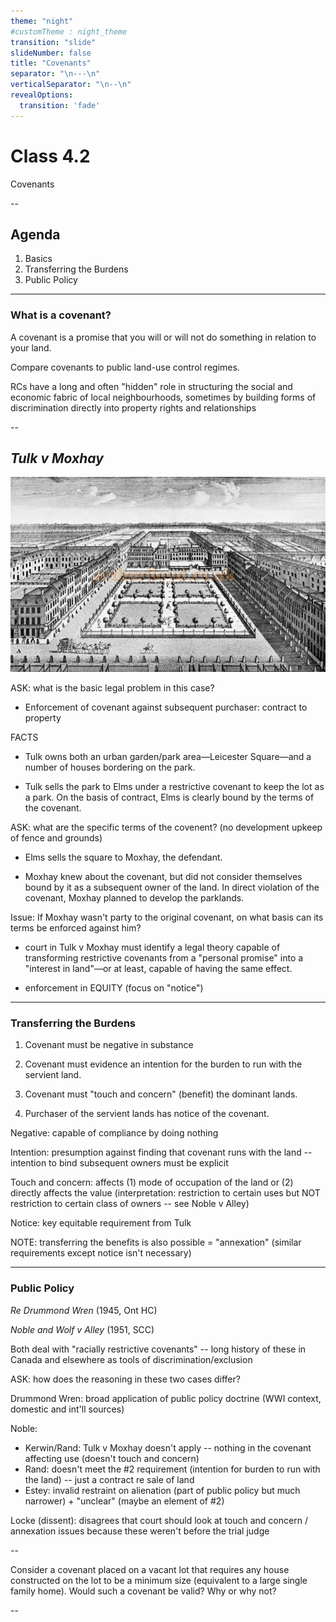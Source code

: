 ```yaml
---
theme: "night"
#customTheme : night_theme
transition: "slide"
slideNumber: false
title: "Covenants"
separator: "\n---\n"
verticalSeparator: "\n--\n"
revealOptions:
  transition: 'fade'
---
```


# Class 4.2

Covenants

--

## Agenda

1. Basics
2. Transferring the Burdens
3. Public Policy

---

### What is a covenant? 

A covenant is a promise that you will or will not do something in relation to your land.

<aside class="notes">

Compare covenants to public land-use control regimes. 

RCs have a long and often "hidden" role in structuring the social and economic fabric of local neighbourhoods, sometimes by building forms of discrimination directly into property rights and relationships

</aside>

--

## *Tulk v Moxhay*

![](square.jpg)

<aside class="notes">

ASK: what is the basic legal problem in this case? 

- Enforcement of covenant against subsequent purchaser: contract to property

FACTS

- Tulk owns both an urban garden/park area—Leicester Square—and a number of houses bordering on the park. 

- Tulk sells the park to Elms under a restrictive covenant to keep the lot as a park. On the basis of contract, Elms is clearly bound by the terms of the covenant.

ASK: what are the specific terms of the covenent? (no development upkeep of fence and grounds) 

- Elms sells the square to Moxhay, the defendant. 

- Moxhay knew about the covenant, but did not consider themselves bound by it as a subsequent owner of the land. In direct violation of the covenant, Moxhay planned to develop the parklands. 

Issue: If Moxhay wasn't party to the original covenant, on what basis can its terms be enforced against him? 
 
- court in Tulk v Moxhay must identify a legal theory capable of transforming restrictive covenants from a "personal promise" into a "interest in land"—or at least, capable of having the same effect. 

- enforcement in EQUITY (focus on "notice") 

</aside>

---

### Transferring the Burdens 

1. Covenant must be negative in substance

2. Covenant must evidence an intention for the burden to run with the servient land.

3. Covenant must "touch and concern" (benefit) the dominant lands.

4. Purchaser of the servient lands has notice of the covenant. 

<aside class="notes">

Negative: capable of compliance by doing nothing

Intention: presumption against finding that covenant runs with the land -- intention to bind subsequent owners must be explicit

Touch and concern: affects (1) mode of occupation of the land or (2) directly affects the value (interpretation: restriction to certain uses but NOT restriction to certain class of owners -- see Noble v Alley) 

Notice: key equitable requirement from Tulk

NOTE: transferring the benefits is also possible = "annexation" (similar requirements except notice isn't necessary) 

</aside>

---

### Public Policy

*Re Drummond Wren* (1945, Ont HC)

*Noble and Wolf v Alley* (1951, SCC)

<aside class="notes">

Both deal with "racially restrictive covenants" -- long history of these in Canada and elsewhere as tools of discrimination/exclusion

ASK: how does the reasoning in these two cases differ? 

Drummond Wren: broad application of public policy doctrine (WWI context, domestic and int'll sources)

Noble:

- Kerwin/Rand: Tulk v Moxhay doesn't apply -- nothing in the covenant affecting use (doesn't touch and concern)
- Rand:  doesn't meet the #2 requirement (intention for burden to run with the land) -- just a contract re sale of land
- Estey: invalid restraint on alienation (part of public policy but much narrower) + "unclear" (maybe an element of #2) 

Locke (dissent): disagrees that court should look at touch and concern / annexation issues because these weren't before the trial judge

</aside>

--

Consider a covenant placed on a vacant lot that requires any house constructed on the lot to be a minimum size (equivalent to a large single family home). Would such a covenant be valid? Why or why not? 

--


